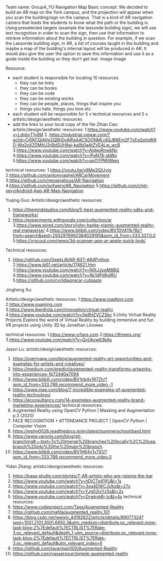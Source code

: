﻿Team name: Group4_YU Navigation Map
Basic concept:
             We decided to build an AR map on the York campus, and the projection will appear when you scan the building/sign on the campus. That is a kind of AR navigation camera that leads the students to know what the path or the building is. Using preselected targets (example the lassonde building sign), we will use text recognition in order to scan the sign, then use that information to retrieve information about the building in question. For example, if we scan the Lassonde building sign, in AR, a list of courses taught in the building and maybe a map of the building's internal layout will be produced in AR. It would also give the user the option to save this information and use it as a guide inside the building so they don’t get lost. 
 Image 
 Image 





Resource:
* each student is responsible for locating 10 resources
   * they can be links
   * they can be books
   * they can be code
   * they can be existing works
   * they can be people, places, things that inspire you
   * things you hate, things you love etc.
* each student will be responsible for 5 x technical resources and 5 x artistic/design/aesthetic resources
* add the links to your local copy of the file
Zihan Cao:
artistic/design/aesthetic resources:
1.https://www.youtube.com/watch?v=LdnbvT1yIIM
2..https://industrial.viewar.com/?gclid=Cj0KCQiA0p2QBhDvARIsAACSOONMLrdQJB6Em2FTxEsQshidK6D-Wq2oX2DMHJ3rBdSUH8ai-kaIlb0aAtZVEALw_wcB
3.https://www.youtube.com/watch?v=AidepRnwbNc
4.https://www.youtube.com/watch?v=jPqN78-sbWo
5.https://www.youtube.com/watch?v=gqOYPMjWkes




 technical resources:
1.https://youtu.be/x8Me2IQUyjg
2.https://github.com/antonyraphel/ARCarMovement
3.https://github.com/nesseratious/AR-Navigation
4.https://github.com/sofwerx/AR_Navigation
5.https://github.com/chel-seyy/Android-App-AR-Map-Navigation










Yuqing Guo:
Artistic/design/aesthetic resources:
1. https://themindstudios.com/blog/5-best-augmented-reality-sdks-and-frameworks/
2. https://experiments.withgoogle.com/collection/ar
3.https://www.wired.com/story/john-hanke-niantic-augmented-reality-real-metaverse/
4.https://www.bilibili.com/video/BV1DV411k7Bz?from=search&seid=2932976992384029195&spm_id_from=333.337.0.0
5.https://vrscout.com/news/3d-scanner-app-ar-apple-quick-look/


Technical resources:
1. https://github.com/GeekLiB/AR-BXT-AR4Python
2.https://www.jb51.net/article/174621.htm
3.https://www.youtube.com/watch?v=NIXJJoqM8BQ
4.https://www.youtube.com/watch?v=Nc1dPd6gIRU
5.https://github.com/cyrildiagne/ar-cutpaste






Jingheng Xu:


Artistic/design/aesthetic resources:
1.https://www.roadtovr.com
2.https://www.quanjing.com
3.https://www.iberdrola.com/innovation/virtual-reality
4.https://www.youtube.com/watch?v=0p8HZVCZSkc
5.Unity Virtual Reality Projects Explore the world of Virtual Reality by building immersive and fun VR projects using Unity 3D by Jonathan Linowes


technical resources:
1.https://www.vrfavs.com
2.https://threejs.org/
3.https://www.youtube.com/watch?v=QvUkcw63bAs






Jason Lu: 
artistic/design/aesthetic resources: 
1. https://overlyapp.com/blog/augmented-reality-art-opportunities-and-examples-for-artists-and-creatives/        
2. https://medium.com/predict/augmented-reality-transforms-artworks-into-experiences-1b72440a7094        
3. https://www.bilibili.com/video/BV1nb4y1R7Zh/?spm_id_from=333.788.recommend_more_video.-1        
4. https://www.inap.com/blog/7-incredible-examples-of-augmented-reality-technology/
5. https://econsultancy.com/14-examples-augmented-reality-brand-marketing-experiences/
technical resources:
1. Augmented Reality using OpenCV Python | Masking and Augmentation p.3 (2020)
2. FACE RECOGNITION  + ATTENDANCE PROJECT | OpenCV Python | Computer Vision
3. https://mphy0026.readthedocs.io/en/latest/summerschool/bard.html        
4. https://www.varonis.com/blog/git-branching#:~:text=To%20merge%20branches%20locally%2C%20use,branch%20into%20the%20main%20branch.        
5. https://www.bilibili.com/video/BV1H64y1y7X1/?spm_id_from=333.788.recommend_more_video.0 




Yidan Zhang:
artistic/design/aesthetic resources:
1. https://basa-studio.com/stories/7-AR-artists-who-are-raising-the-bar
2. https://www.youtube.com/watch?v=hDjCTg41jfU&t=1s
3. https://www.youtube.com/watch?v=3xq4DWCJUks&t=27s
4. https://www.youtube.com/watch?v=YJg02ivYzSs&t=2s
5. https://www.youtube.com/watch?v=Drwkvk8j-tc&t=4s
 technical resources:
1. https://www.codeproject.com/Tags/Augmented-Reality
2. https://github.com/mafda/augmented_reality_101
3. https://blog.csdn.net/weixin_44192622/article/details/89077324?spm=1001.2101.3001.6650.3&utm_medium=distribute.pc_relevant.none-task-blog-2%7Edefault%7ECTRLIST%7ERate-3.pc_relevant_default&depth_1-utm_source=distribute.pc_relevant.none-task-blog-2%7Edefault%7ECTRLIST%7ERate-3.pc_relevant_default&utm_relevant_index=6
4. https://github.com/jayantjain100/Augmented-Reality
5. https://github.com/yassersouri/simple-augmented-reality